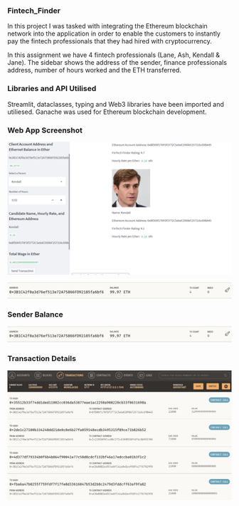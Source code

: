 ### Fintech_Finder    


In this project I was tasked with integrating the Ethereum blockchain network into the application in order to enable the customers to instantly pay the fintech professionals that they had hired with cryptocurrency.

In this assignment we have 4 fintech professionals (Lane, Ash, Kendall & Jane). The sidebar shows the address of the sender, finance professionals address, number of hours worked and the ETH transferred.

### Libraries and API Utilised

Streamlit, dataclasses, typing and  Web3 libraries have been imported and utiliesed. Ganache was used for Ethereum blockchain development.

### Web App Screenshot

![](Starter-Code/Result_Images/Webapp_browser_screenshot.PNG)

![alt text](Starter-Code/Sender_balance.PNG)

### Sender Balance

![](Starter-Code/Result_Images/Sender_balance.PNG)

### Transaction Details

![](Starter-Code/Result_Images/transactions_detail.PNG)

